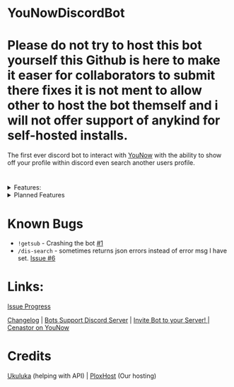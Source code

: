 # YouNowDiscordBot

# Please do not try to host this bot yourself this Github is here to make it easer for collaborators to submit there fixes it is not ment to allow other to host the bot themself and i will not offer support of anykind for self-hosted installs.

The first ever discord bot to interact with [YouNow](https://younow.com) with the ability to show off your profile within discord even search another users profile.

#

<details markdown='1'><summary>Features:</summary>

- YouNow Profile (after linking with the bot)  
- Search another user even if they are not linked.
- YouNow Partner only commands for subscriber roles on your server.
- Tickets System for support on your server.
- Global Economy.
- Premium commands with channel subscription to [Cenastor on YouNow.com](https://younow.com/Cenastor)
</details>

<details markdown='1'><summary>Planned Features</summary>

- [ ] Live Notifications with role ping. 

- [ ] better modlogging. 

- [ ] more economy commands. 

- [ ] Welcome commands. 

- [ ] Search profile with discord ping
</details>

# 

# Known Bugs

* `!getsub` - Crashing the bot [#1](https://github.com/Cenastor/YouNowDiscordBot/issues/1)
* `/dis-search` -  sometimes returns json errors instead of error msg I have set. [Issue #6](https://github.com/Cenastor/YouNowDiscordBot/issues/6)

# Links:

[Issue Progress](https://github.com/Cenastor/YouNowDiscordBot/projects/
)

[Changelog](https://github.com/Cenastor/YouNowDiscordBot/wiki/changelog) | [Bots Support Discord Server](https://discord.gg/ByTrv5GVwH) | [Invite Bot to your Server! ](https://discord.com/oauth2/authorize?client_id=929901524199571557&permissions=1644971949559&scope=applications.commands%20bot) | [Cenastor on YouNow](https://younow.com/Cenastor)

# Credits

[Ukuluka](https://younow.com/ukuluca) (helping with API) | [PloxHost](https://billing.plox.host/aff.php?aff=57) (Our hosting)
